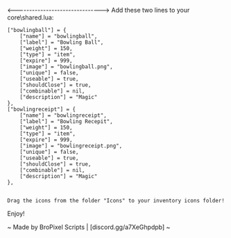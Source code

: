 <------------------------------->
Add these two lines to your core\shared.lua:

	["bowlingball"] = {
		["name"] = "bowlingball", 			 	
		["label"] = "Bowling Ball", 	    
		["weight"] = 150, 		
		["type"] = "item", 		
		["expire"] = 999,		
		["image"] = "bowlingball.png", 	    	
		["unique"] = false,   	
		["useable"] = true, 	
		["shouldClose"] = true,    
		["combinable"] = nil,   
		["description"] = "Magic"
	},
	["bowlingreceipt"] = {
		["name"] = "bowlingreceipt", 			 	
		["label"] = "Bowling Recepit", 	    
		["weight"] = 150, 		
		["type"] = "item", 		
		["expire"] = 999,		
		["image"] = "bowlingreceipt.png", 	    	
		["unique"] = false,   	
		["useable"] = true, 	
		["shouldClose"] = true,    
		["combinable"] = nil,   
		["description"] = "Magic"
	},

    
    Drag the icons from the folder "Icons" to your inventory icons folder!



Enjoy!

~ Made by BroPixel Scripts | [discord.gg/a7XeGhpdpb] ~